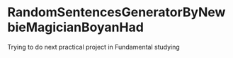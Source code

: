 # RandomSentencesGeneratorByNewbieMagicianBoyanHad
Trying to do next practical project in Fundamental studying 
